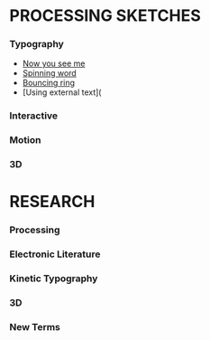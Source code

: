# **PROCESSING SKETCHES**
### Typography
- [Now you see me](https://hamishpayne.github.io/CODE-WORDS/word_changes_with_mouse_click/)
- [Spinning word](https://hamishpayne.github.io/CODE-WORDS/word_spins_with_mouse/)
- [Bouncing ring](https://hamishpayne.github.io/CODE-WORDS/Ring_bouncing_left_to_right/)
- [Using external text](

### Interactive
### Motion
### 3D

# **RESEARCH**
### Processing
### Electronic Literature
### Kinetic Typography
### 3D
### New Terms
